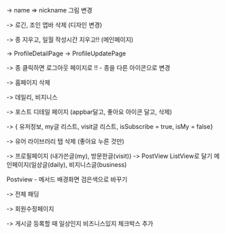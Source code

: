 -> name => nickname 그림 변경

-> 로긴, 조인 앱바 삭제 (디자인 변경)

-> 종 지우고, 일월 작성시간 지우고!! (메인페이지)

->  ProfileDetailPage -> ProfileUpdatePage

->  종 클릭하면 로그아웃 페이지로 !! - 종을 다른 아이콘으로 변경

-> 홈페이지 삭제

-> 데일리, 비지니스

-> 포스트 디테일 페이지 (appbar달고, 좋아요 아이콘 달고, 삭제)

-> { 유저정보, my글 리스트, visit글 리스트, isSubscribe = true, isMy = false}

-> 유어 라이브러리 탭 삭제 (좋아요 누른 것만)

-> 프로필페이지 (내가쓴글(my), 방문한글(visit)) -> PostView ListView로 달기
메인페이지(일상글(daily), 비지니스글(business)

Postview - 메서드 배경화면 검은색으로 바꾸기

-> 전체 패딩

-> 회원수정페이지

-> 게시글 등록할 때 일상인지 비즈니스있지 체크박스 추가
